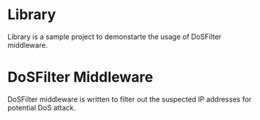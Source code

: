 # Library

Library is a sample project to demonstarte the usage of DoSFilter middleware.

# DoSFilter Middleware 

DoSFilter middleware is written to filter out the suspected IP addresses for
potential DoS attack. 